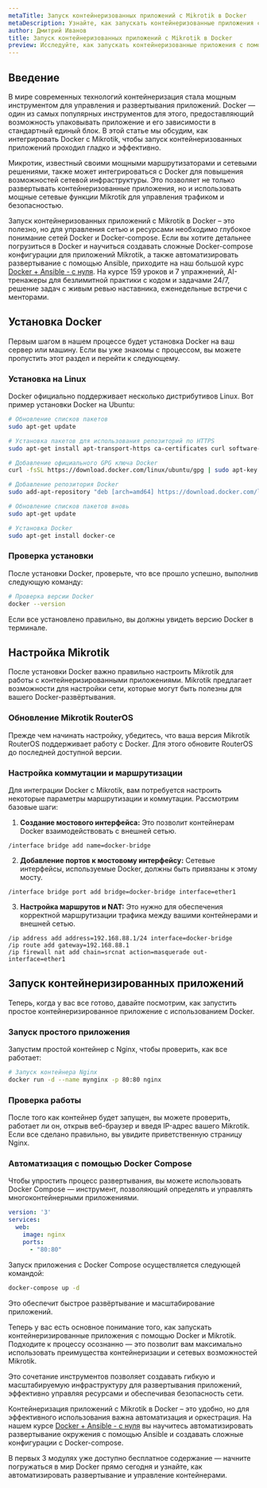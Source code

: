```yaml
---
metaTitle: Запуск контейнеризованных приложений с Mikrotik в Docker
metaDescription: Узнайте, как запускать контейнеризованные приложения с Mikrotik в Docker - настройка и примеры помогут вам начать быстро и эффективно
author: Дмитрий Иванов
title: Запуск контейнеризованных приложений с Mikrotik в Docker
preview: Исследуйте, как запускать контейнеризованные приложения с помощью Mikrotik и Docker - шаги, примеры и настройки для эффективного использования
---
```


## Введение

В мире современных технологий контейнеризация стала мощным инструментом для управления и развертывания приложений. Docker — один из самых популярных инструментов для этого, предоставляющий возможность упаковывать приложение и его зависимости в стандартный единый блок. В этой статье мы обсудим, как интегрировать Docker с Mikrotik, чтобы запуск контейнеризованных приложений проходил гладко и эффективно.

Микротик, известный своими мощными маршрутизаторами и сетевыми решениями, также может интегрироваться с Docker для повышения возможностей сетевой инфраструктуры. Это позволяет не только развертывать контейнеризованные приложения, но и использовать мощные сетевые функции Mikrotik для управления трафиком и безопасностью.

Запуск контейнеризованных приложений с Mikrotik в Docker – это полезно, но для управления сетью и ресурсами необходимо глубокое понимание сетей Docker и Docker-compose. Если вы хотите детальнее погрузиться в Docker и научиться создавать сложные Docker-compose конфигурации для приложений Mikrotik, а также автоматизировать развертывание с помощью Ansible, приходите на наш большой курс [Docker + Ansible - с нуля](https://purpleschool.ru/course/docker). На курсе 159 уроков и 7 упражнений, AI-тренажеры для безлимитной практики с кодом и задачами 24/7, решение задач с живым ревью наставника, еженедельные встречи с менторами.

## Установка Docker

Первым шагом в нашем процессе будет установка Docker на ваш сервер или машину. Если вы уже знакомы с процессом, вы можете пропустить этот раздел и перейти к следующему.

### Установка на Linux

Docker официально поддерживает несколько дистрибутивов Linux. Вот пример установки Docker на Ubuntu:

```bash
# Обновление списков пакетов
sudo apt-get update

# Установка пакетов для использования репозиторий по HTTPS
sudo apt-get install apt-transport-https ca-certificates curl software-properties-common

# Добавление официального GPG ключа Docker
curl -fsSL https://download.docker.com/linux/ubuntu/gpg | sudo apt-key add -

# Добавление репозитория Docker
sudo add-apt-repository "deb [arch=amd64] https://download.docker.com/linux/ubuntu $(lsb_release -cs) stable"

# Обновление списков пакетов вновь
sudo apt-get update

# Установка Docker
sudo apt-get install docker-ce
```

### Проверка установки

После установки Docker, проверьте, что все прошло успешно, выполнив следующую команду:

```bash
# Проверка версии Docker
docker --version
```

Если все установлено правильно, вы должны увидеть версию Docker в терминале.

## Настройка Mikrotik

После установки Docker важно правильно настроить Mikrotik для работы с контейнеризированными приложениями. Mikrotik предлагает возможности для настройки сети, которые могут быть полезны для вашего Docker-развёртывания.

### Обновление Mikrotik RouterOS

Прежде чем начинать настройку, убедитесь, что ваша версия Mikrotik RouterOS поддерживает работу с Docker. Для этого обновите RouterOS до последней доступной версии.

### Настройка коммутации и маршрутизации

Для интеграции Docker с Mikrotik, вам потребуется настроить некоторые параметры маршрутизации и коммутации. Рассмотрим базовые шаги:

1. **Создание мостового интерфейса:** Это позволит контейнерам Docker взаимодействовать с внешней сетью.

```plaintext
/interface bridge add name=docker-bridge
```

2. **Добавление портов к мостовому интерфейсу:** Сетевые интерфейсы, используемые Docker, должны быть привязаны к этому мосту.

```plaintext
/interface bridge port add bridge=docker-bridge interface=ether1
```

3. **Настройка маршрутов и NAT:** Это нужно для обеспечения корректной маршрутизации трафика между вашими контейнерами и внешней сетью.

```plaintext
/ip address add address=192.168.88.1/24 interface=docker-bridge
/ip route add gateway=192.168.88.1
/ip firewall nat add chain=srcnat action=masquerade out-interface=ether1
```

## Запуск контейнеризированных приложений

Теперь, когда у вас все готово, давайте посмотрим, как запустить простое контейнеризированное приложение с использованием Docker.

### Запуск простого приложения

Запустим простой контейнер с Nginx, чтобы проверить, как все работает:

```bash
# Запуск контейнера Nginx
docker run -d --name mynginx -p 80:80 nginx
```

### Проверка работы

После того как контейнер будет запущен, вы можете проверить, работает ли он, открыв веб-браузер и введя IP-адрес вашего Mikrotik. Если все сделано правильно, вы увидите приветственную страницу Nginx.

### Автоматизация с помощью Docker Compose

Чтобы упростить процесс развертывания, вы можете использовать Docker Compose — инструмент, позволяющий определять и управлять многоконтейнерными приложениями.

```yaml
version: '3'
services:
  web:
    image: nginx
    ports:
      - "80:80"
```

Запуск приложения с Docker Compose осуществляется следующей командой:

```bash
docker-compose up -d
```

Это обеспечит быстрое развёртывание и масштабирование приложений.

Теперь у вас есть основное понимание того, как запускать контейнеризированные приложения с помощью Docker и Mikrotik. Подходите к процессу осознанно — это позволит вам максимально использовать преимущества контейнеризации и сетевых возможностей Mikrotik.

Это сочетание инструментов позволяет создавать гибкую и масштабируемую инфраструктуру для развертывания приложений, эффективно управляя ресурсами и обеспечивая безопасность сети.

Контейнеризация приложений с Mikrotik в Docker – это удобно, но для эффективного использования важна автоматизация и оркестрация. На нашем курсе [Docker + Ansible - с нуля](https://purpleschool.ru/course/docker) вы научитесь автоматизировать развертывание окружения с помощью Ansible и создавать сложные конфигурации с Docker-compose.

В первых 3 модулях уже доступно бесплатное содержание — начните погружаться в мир Docker прямо сегодня и узнайте, как автоматизировать развертывание и управление контейнерами.
